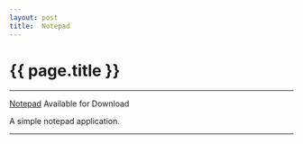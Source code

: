 ```yaml
---
layout: post
title:  Notepad
---
```


{{ page.title }}
================

---

[Notepad][] Available for Download

A simple notepad application.

---

[Notepad]: https://raw.github.com/misterdustinface/Notepad/master/Notepad.jar
